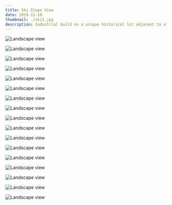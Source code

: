 ```yaml
---
title: Ski Slope View
date: 2019-11-10
thumbnail: ./ski1.jpg
description: Industrial build on a unique historical lot adjacent to all the action of downtown Park City.
---
```


<div class="kg-card kg-image-card kg-width-wide">

![Landscape view](./ski1.jpg)

</div>

<div class="kg-card kg-image-card kg-width-wide">

![Landscape view](./ski2.jpg)

</div>

<div class="kg-card kg-image-card kg-width-wide">

![Landscape view](./ski3.jpg)

</div>

<div class="kg-card kg-image-card kg-width-wide">

![Landscape view](./ski4.jpg)

</div>

<div class="kg-card kg-image-card kg-width-wide">

![Landscape view](./ski5.jpg)

</div>

<div class="kg-card kg-image-card kg-width-wide">

![Landscape view](./ski6.jpg)

</div>

<div class="kg-card kg-image-card kg-width-wide">

![Landscape view](./ski7.jpg)

</div>

<div class="kg-card kg-image-card kg-width-wide">

![Landscape view](./ski8.jpg)

</div>

<div class="kg-card kg-image-card kg-width-wide">

![Landscape view](./ski9.jpg)

</div>

<div class="kg-card kg-image-card kg-width-wide">

![Landscape view](./ski10.jpg)

</div>

<div class="kg-card kg-image-card kg-width-wide">

![Landscape view](./ski11.jpg)

</div>

<div class="kg-card kg-image-card kg-width-wide">

![Landscape view](./ski12.jpg)

</div>

<div class="kg-card kg-image-card kg-width-wide">

![Landscape view](./ski13.jpg)

</div>

<div class="kg-card kg-image-card kg-width-wide">

![Landscape view](./ski14.jpg)

</div>

<div class="kg-card kg-image-card kg-width-wide">

![Landscape view](./ski15.jpg)

</div>

<div class="kg-card kg-image-card kg-width-wide">

![Landscape view](./ski16.jpg)

</div>

<div class="kg-card kg-image-card kg-width-wide">

![Landscape view](./ski17.jpg)

</div>
